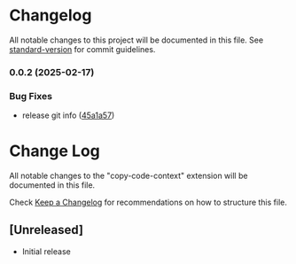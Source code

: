 # Changelog

All notable changes to this project will be documented in this file. See [standard-version](https://github.com/conventional-changelog/standard-version) for commit guidelines.

### 0.0.2 (2025-02-17)


### Bug Fixes

* release git info ([45a1a57](https://github.com/Fralleee/copy-code-context/commit/45a1a57ef4f01c2977c77e4235789b31f987fa44))

# Change Log

All notable changes to the "copy-code-context" extension will be documented in this file.

Check [Keep a Changelog](http://keepachangelog.com/) for recommendations on how to structure this file.

## [Unreleased]

- Initial release